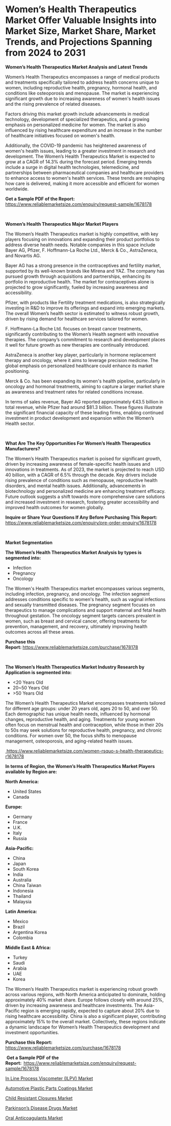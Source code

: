 <p><h1>Women’s Health Therapeutics Market Offer Valuable Insights into Market Size, Market Share, Market Trends, and Projections Spanning from 2024 to 2031</h1></p><p><strong>Women’s Health Therapeutics Market Analysis and Latest Trends</strong></p>
<p><p>Women’s Health Therapeutics encompasses a range of medical products and treatments specifically tailored to address health concerns unique to women, including reproductive health, pregnancy, hormonal health, and conditions like osteoporosis and menopause. The market is experiencing significant growth due to increasing awareness of women's health issues and the rising prevalence of related diseases.</p><p>Factors driving this market growth include advancements in medical technology, development of specialized therapeutics, and a growing emphasis on personalized medicine for women. The market is also influenced by rising healthcare expenditure and an increase in the number of healthcare initiatives focused on women's health. </p><p>Additionally, the COVID-19 pandemic has heightened awareness of women's health issues, leading to a greater investment in research and development. The Women’s Health Therapeutics Market is expected to grow at a CAGR of 14.3% during the forecast period. Emerging trends include a surge in digital health technologies, telemedicine, and partnerships between pharmaceutical companies and healthcare providers to enhance access to women's health services. These trends are reshaping how care is delivered, making it more accessible and efficient for women worldwide.</p></p>
<p><strong>Get a Sample PDF of the Report:&nbsp;</strong> <a href="https://www.reliablemarketsize.com/enquiry/request-sample/1678178?utm_campaign=1568&utm_medium=2&utm_source=Github&utm_content=ia&utm_term=14102024&utm_id=womens-health-therapeutics">https://www.reliablemarketsize.com/enquiry/request-sample/1678178</a></p>
<p>&nbsp;</p>
<p><strong>Women’s Health Therapeutics Major Market Players</strong></p>
<p><p>The Women’s Health Therapeutics market is highly competitive, with key players focusing on innovations and expanding their product portfolios to address diverse health needs. Notable companies in this space include Bayer AG, Pfizer, F. Hoffmann-La Roche Ltd., Merck & Co., AstraZeneca, and Novartis AG.</p><p>Bayer AG has a strong presence in the contraceptives and fertility market, supported by its well-known brands like Mirena and YAZ. The company has pursued growth through acquisitions and partnerships, enhancing its portfolio in reproductive health. The market for contraceptives alone is projected to grow significantly, fueled by increasing awareness and accessibility.</p><p>Pfizer, with products like Fertility treatment medications, is also strategically investing in R&D to improve its offerings and expand into emerging markets. The overall Women’s health sector is estimated to witness robust growth, driven by rising demand for healthcare services tailored for women.</p><p>F. Hoffmann-La Roche Ltd. focuses on breast cancer treatments, significantly contributing to the Women’s Health segment with innovative therapies. The company’s commitment to research and development places it well for future growth as new therapies are continually introduced.</p><p>AstraZeneca is another key player, particularly in hormone replacement therapy and oncology, where it aims to leverage precision medicine. The global emphasis on personalized healthcare could enhance its market positioning.</p><p>Merck & Co. has been expanding its women's health pipeline, particularly in oncology and hormonal treatments, aiming to capture a larger market share as awareness and treatment rates for related conditions increase.</p><p>In terms of sales revenue, Bayer AG reported approximately €43.5 billion in total revenue, while Pfizer had around $81.3 billion. These figures illustrate the significant financial capacity of these leading firms, enabling continued investment in product development and expansion within the Women’s Health sector.</p></p>
<p>&nbsp;</p>
<p><strong>What Are The Key Opportunities For Women’s Health Therapeutics Manufacturers?</strong></p>
<p><p>The Women’s Health Therapeutics market is poised for significant growth, driven by increasing awareness of female-specific health issues and innovations in treatments. As of 2023, the market is projected to reach USD 40 billion, with a CAGR of 6.5% through the decade. Key drivers include rising prevalence of conditions such as menopause, reproductive health disorders, and mental health issues. Additionally, advancements in biotechnology and personalized medicine are enhancing treatment efficacy. Future outlook suggests a shift towards more comprehensive care solutions and increased investment in research, fostering greater accessibility and improved health outcomes for women globally.</p></p>
<p><strong>Inquire or Share Your Questions If Any Before Purchasing This Report:</strong> <a href="https://www.reliablemarketsize.com/enquiry/pre-order-enquiry/1678178?utm_campaign=1568&utm_medium=2&utm_source=Github&utm_content=ia&utm_term=14102024&utm_id=womens-health-therapeutics">https://www.reliablemarketsize.com/enquiry/pre-order-enquiry/1678178</a></p>
<p>&nbsp;</p>
<p><strong>Market Segmentation</strong></p>
<p><strong>The Women’s Health Therapeutics Market Analysis by types is segmented into:</strong></p>
<p><ul><li>Infection</li><li>Pregnancy</li><li>Oncology</li></ul></p>
<p><p>The Women's Health Therapeutics market encompasses various segments, including infection, pregnancy, and oncology. The infection segment addresses conditions specific to women's health, such as vaginal infections and sexually transmitted diseases. The pregnancy segment focuses on therapeutics to manage complications and support maternal and fetal health throughout gestation. The oncology segment targets cancers prevalent in women, such as breast and cervical cancer, offering treatments for prevention, management, and recovery, ultimately improving health outcomes across all these areas.</p></p>
<p><strong>Purchase this Report:&nbsp;</strong><a href="https://www.reliablemarketsize.com/purchase/1678178?utm_campaign=1568&utm_medium=2&utm_source=Github&utm_content=ia&utm_term=14102024&utm_id=womens-health-therapeutics">https://www.reliablemarketsize.com/purchase/1678178</a></p>
<p>&nbsp;</p>
<p><strong>The Women’s Health Therapeutics Market Industry Research by Application is segmented into:</strong></p>
<p><ul><li><20 Years Old</li><li>20~50 Years Old</li><li>>50 Years Old</li></ul></p>
<p><p>The Women’s Health Therapeutics Market encompasses treatments tailored for different age groups: under 20 years old, ages 20 to 50, and over 50. Each demographic has unique health needs, influenced by hormonal changes, reproductive health, and aging. Treatments for young women often focus on menstrual health and contraception, while those in their 20s to 50s may seek solutions for reproductive health, pregnancy, and chronic conditions. For women over 50, the focus shifts to menopause management, osteoporosis, and aging-related health issues.</p></p>
<p><a href="https://www.reliablemarketsize.com/women-rsquo-s-health-therapeutics-r1678178?utm_campaign=1568&utm_medium=2&utm_source=Github&utm_content=ia&utm_term=14102024&utm_id=womens-health-therapeutics">&nbsp;https://www.reliablemarketsize.com/women-rsquo-s-health-therapeutics-r1678178</a></p>
<p><strong>In terms of Region, the Women’s Health Therapeutics Market Players available by Region are:</strong></p>
<p>
    <p> <strong> North America: </strong>
        <ul>
            <li>United States</li>
            <li>Canada</li>
        </ul>
        </p> 
    <p> <strong> Europe: </strong>
        <ul>
            <li>Germany</li>
            <li>France</li>
            <li>U.K.</li>
            <li>Italy</li>
            <li>Russia</li>
        </ul>
        </p> 
    <p> <strong> Asia-Pacific: </strong>
        <ul>
            <li>China</li>
            <li>Japan</li>
            <li>South Korea</li>
            <li>India</li>
            <li>Australia</li>
            <li>China Taiwan</li>
            <li>Indonesia</li>
            <li>Thailand</li>
            <li>Malaysia</li>
        </ul>
        </p> 
    <p> <strong> Latin America: </strong>
        <ul>
            <li>Mexico</li>
            <li>Brazil</li>
            <li>Argentina Korea</li>
            <li>Colombia</li>
        </ul>
        </p> 
    <p> <strong> Middle East & Africa: </strong>
        <ul>
            <li>Turkey</li>
            <li>Saudi</li>
            <li>Arabia</li>
            <li>UAE</li>
            <li>Korea</li>
        </ul>
    </p>
    </p>
<p><p>The Women’s Health Therapeutics market is experiencing robust growth across various regions, with North America anticipated to dominate, holding approximately 40% market share. Europe follows closely with around 25%, driven by increasing awareness and healthcare investments. The Asia-Pacific region is emerging rapidly, expected to capture about 20% due to rising healthcare accessibility. China is also a significant player, contributing approximately 15% to the overall market. Collectively, these regions indicate a dynamic landscape for Women’s Health Therapeutics development and investment opportunities.</p></p>
<p><strong>Purchase this Report: </strong><a href="https://www.reliablemarketsize.com/purchase/1678178?utm_campaign=1568&utm_medium=2&utm_source=Github&utm_content=ia&utm_term=14102024&utm_id=womens-health-therapeutics">https://www.reliablemarketsize.com/purchase/1678178</a></p>
<p>&nbsp;<strong>Get a Sample PDF of the Report:&nbsp;&nbsp;</strong><a href="https://www.reliablemarketsize.com/enquiry/request-sample/1678178?utm_campaign=1568&utm_medium=2&utm_source=Github&utm_content=ia&utm_term=14102024&utm_id=womens-health-therapeutics">https://www.reliablemarketsize.com/enquiry/request-sample/1678178</a></p>
<p><strong></strong></p>
<p><p><a href="https://www.linkedin.com/pulse/strategic-insights-global-line-process-viscometer-ilpv-hfpyc?utm_campaign=1568&utm_medium=2&utm_source=Github&utm_content=ia&utm_term=14102024&utm_id=womens-health-therapeutics">In Line Process Viscometer (ILPV) Market</a></p><p><a href="https://www.linkedin.com/pulse/navigating-global-automotive-plastic-parts-coatings-gwolc?utm_campaign=1568&utm_medium=2&utm_source=Github&utm_content=ia&utm_term=14102024&utm_id=womens-health-therapeutics">Automotive Plastic Parts Coatings Market</a></p><p><a href="https://www.linkedin.com/pulse/child-resistant-closures-market-trends-strategic-insights-fuzuc?utm_campaign=1568&utm_medium=2&utm_source=Github&utm_content=ia&utm_term=14102024&utm_id=womens-health-therapeutics">Child Resistant Closures Market</a></p><p><a href="https://www.linkedin.com/pulse/parkinsons-disease-drugs-market-size-share-growth-analysis-type-hyqkc?utm_campaign=1568&utm_medium=2&utm_source=Github&utm_content=ia&utm_term=14102024&utm_id=womens-health-therapeutics">Parkinson’s Disease Drugs Market</a></p><p><a href="https://www.linkedin.com/pulse/oral-anticoagulants-market-trends-strategic-insights-2024--a1zlc?utm_campaign=1568&utm_medium=2&utm_source=Github&utm_content=ia&utm_term=14102024&utm_id=womens-health-therapeutics">Oral Anticoagulants Market</a></p></p>